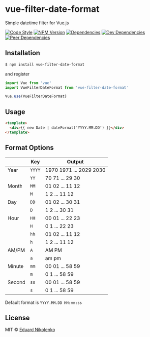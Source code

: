 # vue-filter-date-format
Simple datetime filter for Vue.js

[![Code Style](https://img.shields.io/badge/code%20style-standard-brightgreen.svg)](http://standardjs.com)
[![NPM Version](https://img.shields.io/npm/v/vue-filter-date-format.svg)](https://www.npmjs.com/package/vue-filter-date-format)
[![Dependencies](https://david-dm.org/eduardnikolenko/vue-filter-date-format.svg)](https://david-dm.org/eduardnikolenko/vue-filter-date-format)
[![Dev Dependencies](https://david-dm.org/eduardnikolenko/vue-filter-date-format/dev-status.svg)](https://david-dm.org/eduardnikolenko/vue-filter-date-format/?type=dev)
[![Peer Dependencies](https://david-dm.org/eduardnikolenko/vue-filter-date-format/peer-status.svg)](https://david-dm.org/eduardnikolenko/vue-filter-date-format?type=peer)

## Installation

```bash
$ npm install vue-filter-date-format
```
and register
```js
import Vue from 'vue'
import VueFilterDateFormat from 'vue-filter-date-format'

Vue.use(VueFilterDateFormat)
```

## Usage

```html
<template>
  <div>{{ new Date | dateFormat('YYYY.MM.DD') }}</div>
</template>
```

## Format Options

|        | Key    | Output                  |
| ------ | ------ | ----------------------- |
| Year   | `YYYY` | 1970 1971 ... 2029 2030 |
|        | `YY`   | 70 71 ... 29 30         |
| Month  | `MM`   | 01 02 ... 11 12         |
|        | `M`    | 1 2 ... 11 12           |
| Day    | `DD`   | 01 02 ... 30 31         |
|        | `D`    | 1 2 ... 30 31           |
| Hour   | `HH`   | 00 01 ... 22 23         |
|        | `H`    | 0 1 ... 22 23           |
|        | `hh`   | 01 02 ... 11 12         |
|        | `h`    | 1 2 ... 11 12           |
| AM/PM  | `A`    | AM PM                   |
|        | `a`    | am pm                   |
| Minute | `mm`   | 00 01 ... 58 59         |
|        | `m`    | 0 1 ... 58 59           |
| Second | `ss`   | 00 01 ... 58 59         |
|        | `s`    | 0 1 ... 58 59           |

Default format is `YYYY.MM.DD HH:mm:ss`

## License

MIT © [Eduard Nikolenko](https://github.com/eduardnikolenko)
